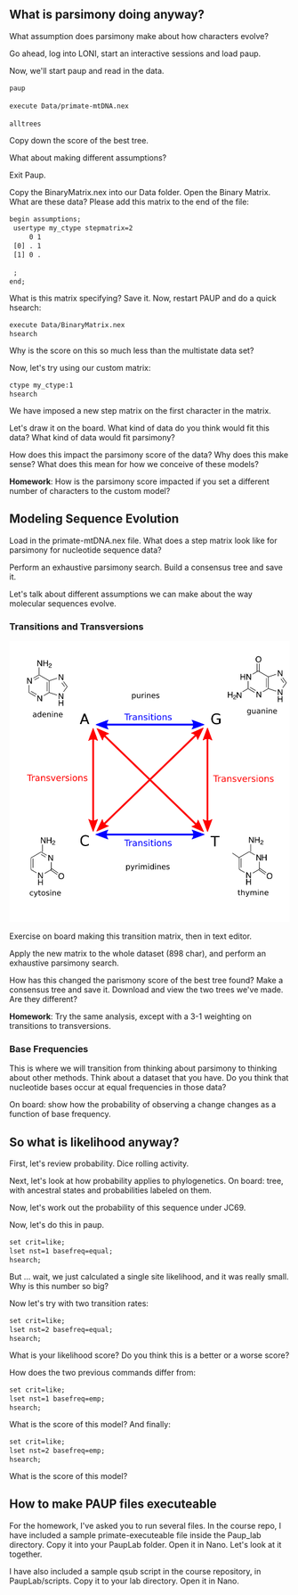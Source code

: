 ## What is parsimony doing anyway?

What assumption does parsimony make about how characters evolve? 

Go ahead, log into LONI, start an interactive sessions and load paup. 

Now, we'll start paup and read in the data.

```UNIX
paup

execute Data/primate-mtDNA.nex

alltrees
```

Copy down the score of the best tree.

What about making different assumptions?

Exit Paup.

Copy the BinaryMatrix.nex into our Data folder. Open the Binary Matrix. What are these data? Please add this matrix to the end of the file:

```
begin assumptions;
 usertype my_ctype stepmatrix=2
     0 1
 [0] . 1
 [1] 0 .

 ;
end;

```

What is this matrix specifying? Save it. Now, restart PAUP and do a quick hsearch:

```UNIX
execute Data/BinaryMatrix.nex
hsearch
```

Why is the score on this so much less than the multistate data set? 

Now, let's try using our custom matrix:

```
ctype my_ctype:1
hsearch
```

We have imposed a new step matrix on the first character in the matrix.

Let's draw it on the board. What kind of data do you think would fit this data? What kind of data would fit parsimony?

How does this impact the parsimony score of the data? Why does this make sense? What does this mean for how we conceive of these models? 

**Homework**: How is the parsimony score impacted if you set a different number of characters to the custom model?

## Modeling Sequence Evolution

Load in the primate-mtDNA.nex file. What does a step matrix look like for parsimony for nucleotide sequence data?

Perform an exhaustive parsimony search. Build a consensus tree and save it. 

Let's talk about different assumptions we can make about the way molecular sequences evolve. 

### Transitions and Transversions

![Image of Transitions and Transversions via Wikipedia](../fig/Transitions-transversions-v2.png)

Exercise on board making this transition matrix, then in text editor.

Apply the new matrix to the whole dataset (898 char), and perform an exhaustive parsimony search. 

How has this changed the parismony score of the best tree found? Make a consensus tree and save it. Download and view the two trees we've made. Are they different? 

**Homework**: Try the same analysis, except with a 3-1 weighting on transitions to transversions.

### Base Frequencies

This is where we will transition from thinking about parsimony to thinking about other methods. Think about a dataset that you have. Do you think that nucleotide bases occur at equal frequencies in those data?

On board: show how the probability of observing a change changes as a function of base frequency. 

## So what is likelihood anyway? 

First, let's review probability. Dice rolling activity. 

Next, let's look at how probability applies to phylogenetics. On board: tree, with ancestral states and probabilities labeled on them.

Now, let's work out the probability of this sequence under JC69. 

Now, let's do this in paup.

```unix
set crit=like;
lset nst=1 basefreq=equal;
hsearch;
```

But ... wait, we just calculated a single site likelihood, and it was really small. Why is this number so big?


Now let's try with two transition rates:

```unix
set crit=like;
lset nst=2 basefreq=equal;
hsearch;
```

What is your likelihood score? Do you think this is a better or a worse score? 

How does the two previous commands differ from:

```unix
set crit=like;
lset nst=1 basefreq=emp;
hsearch;
```

What is the score of this model? And finally:

```unix
set crit=like;
lset nst=2 basefreq=emp;
hsearch;
```

What is the score of this model? 


## How to make PAUP files executeable

For the homework, I've asked you to run several files. In the course repo, I have included a sample primate-executeable file inside the Paup_lab directory. Copy it into your PaupLab folder. Open it in Nano. Let's look at it together.

I have also included a sample qsub script in the course repository, in PaupLab/scripts. Copy it to your lab directory. Open it in Nano.



